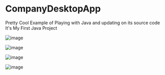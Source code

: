 # CompanyDesktopApp
Pretty Cool Example of Playing with Java and updating on its source code 
It's My First Java Project


![image](https://user-images.githubusercontent.com/91213036/177287935-eb628235-8329-4fb5-a5ed-85594a795527.png)


![image](https://user-images.githubusercontent.com/91213036/177288109-ef4c4dfd-fbdf-467b-bd47-950b52d1e90b.png)


![image](https://user-images.githubusercontent.com/91213036/177288206-12651c65-5200-46f3-b9e7-845fa6877a69.png)


![image](https://user-images.githubusercontent.com/91213036/177288616-052efce7-fa63-4ab7-a529-717c31bd5962.png)
